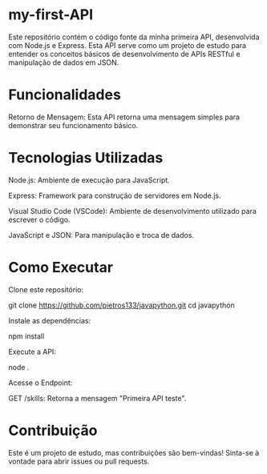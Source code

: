# my-first-API
Este repositório contém o código fonte da minha primeira API, desenvolvida com Node.js e Express. Esta API serve como um projeto de estudo para entender os conceitos básicos de desenvolvimento de APIs RESTful e manipulação de dados em JSON.

# Funcionalidades

Retorno de Mensagem:
Esta API retorna uma mensagem simples para demonstrar seu funcionamento básico.

# Tecnologias Utilizadas

Node.js: Ambiente de execução para JavaScript.

Express: Framework para construção de servidores em Node.js.

Visual Studio Code (VSCode): Ambiente de desenvolvimento utilizado para escrever o código.

JavaScript e JSON: Para manipulação e troca de dados.


# Como Executar
Clone este repositório:

git clone https://github.com/pietros133/javapython.git
cd javapython

Instale as dependências:

npm install

Execute a API:

node .

Acesse o Endpoint:

GET /skills: Retorna a mensagem "Primeira API teste".

# Contribuição
Este é um projeto de estudo, mas contribuições são bem-vindas! Sinta-se à vontade para abrir issues ou pull requests.
